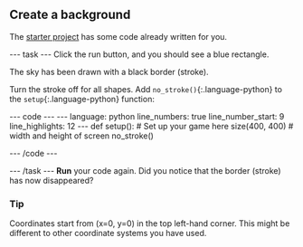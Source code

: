 <h2 class="c-project-heading--task">Create a background</h2>

The [starter project](https://editor.raspberrypi.org/en/projects/target-practice-starter) has some code already written for you.

--- task ---
Click the run button, and you should see a blue rectangle.

The sky has been drawn with a black border (stroke). 

Turn the stroke off for all shapes. Add `no_stroke()`{:.language-python} to the `setup`{:.language-python} function:

<div class="c-project-code">
--- code ---
---
language: python
line_numbers: true
line_number_start: 9
line_highlights: 12
---
def setup():
# Set up your game here
    size(400, 400)  # width and height of screen
    no_stroke()

--- /code ---

</div>

 --- /task ---
**Run** your code again. Did you notice that the border (stroke) has now disappeared?

<div class="c-project-callout c-project-callout--tip">

### Tip

Coordinates start from (x=0, y=0) in the top left-hand corner. This might be different to other coordinate systems you have used.

</div>

